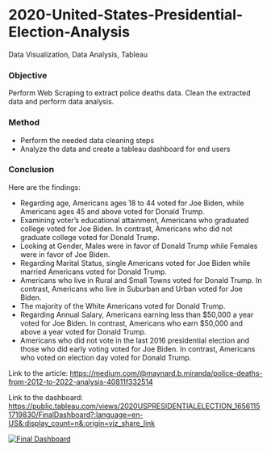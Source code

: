 # 2020-United-States-Presidential-Election-Analysis
Data Visualization, Data Analysis, Tableau


### Objective ###
Perform Web Scraping to extract police deaths data. Clean the extracted data and perform data analysis.

### Method ###
 - Perform the needed data cleaning steps
 - Analyze the data and create a tableau dashboard for end users


### Conclusion
Here are the findings:

- Regarding age, Americans ages 18 to 44 voted for Joe Biden, while Americans ages 45 and above voted for Donald Trump.
- Examining voter’s educational attainment, Americans who graduated college voted for Joe Biden. In contrast, Americans who did not graduate college voted for Donald Trump.
- Looking at Gender, Males were in favor of Donald Trump while Females were in favor of Joe Biden.
- Regarding Marital Status, single Americans voted for Joe Biden while married Americans voted for Donald Trump.
- Americans who live in Rural and Small Towns voted for Donald Trump. In contrast, Americans who live in Suburban and Urban voted for Joe Biden.
- The majority of the White Americans voted for Donald Trump.
- Regarding Annual Salary, Americans earning less than $50,000 a year voted for Joe Biden. In contrast, Americans who earn $50,000 and above a year voted for Donald Trump.
- Americans who did not vote in the last 2016 presidential election and those who did early voting voted for Joe Biden. In contrast, Americans who voted on election day voted for Donald Trump.


Link to the article: https://medium.com/@maynard.b.miranda/police-deaths-from-2012-to-2022-analysis-40811f332514

Link to the dashboard: https://public.tableau.com/views/2020USPRESIDENTIALELECTION_16561151719830/FinalDashboard?:language=en-US&:display_count=n&:origin=viz_share_link



<div class='tableauPlaceholder' id='viz1660412757610' style='position: relative'><noscript><a href='#'><img alt='Final Dashboard ' src='https:&#47;&#47;public.tableau.com&#47;static&#47;images&#47;20&#47;2020USPRESIDENTIALELECTION_16561151719830&#47;FinalDashboard&#47;1_rss.png' style='border: none' /></a></noscript><object class='tableauViz'  style='display:none;'><param name='host_url' value='https%3A%2F%2Fpublic.tableau.com%2F' /> <param name='embed_code_version' value='3' /> <param name='site_root' value='' /><param name='name' value='2020USPRESIDENTIALELECTION_16561151719830&#47;FinalDashboard' /><param name='tabs' value='no' /><param name='toolbar' value='yes' /><param name='static_image' value='https:&#47;&#47;public.tableau.com&#47;static&#47;images&#47;20&#47;2020USPRESIDENTIALELECTION_16561151719830&#47;FinalDashboard&#47;1.png' /> <param name='animate_transition' value='yes' /><param name='display_static_image' value='yes' /><param name='display_spinner' value='yes' /><param name='display_overlay' value='yes' /><param name='display_count' value='yes' /><param name='language' value='en-US' /></object></div>                
